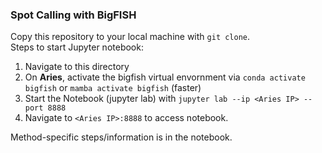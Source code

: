 ### Spot Calling with BigFISH
Copy this repository to your local machine with `git clone`.\
Steps to start Jupyter notebook:
1. Navigate to this directory
2. On **Aries**, activate the bigfish virtual envornment via `conda activate bigfish` or `mamba activate bigfish` (faster)
3. Start the Notebook (jupyter lab) with `jupyter lab --ip <Aries IP> --port 8888`
4. Navigate to `<Aries IP>:8888` to access notebook. 

Method-specific steps/information is in the notebook.
